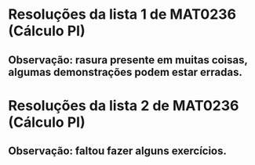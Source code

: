 # Resoluções da lista 1 de MAT0236 (Cálculo PI)

## Observação: rasura presente em muitas coisas, algumas demonstrações podem estar erradas.

# Resoluções da lista 2 de MAT0236 (Cálculo PI)

## Observação: faltou fazer alguns exercícios.
